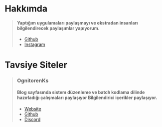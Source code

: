 # Hakkımda
> #### Yaptığım uygulamaları paylaşmayı ve ekstradan insanları bilgilendirecek paylaşımlar yapıyorum.
> - [Github](https://github.com/shadesofdeath)
> - [Instagram](https://www.instagram.com/_berkay.ay/)

# Tavsiye Siteler

> ### OgnitorenKs
> #### Blog sayfasında sistem düzenleme ve batch kodlama dilinde hazırladığı çalışmaları paylaşıyor Bilgilendirici içerikler paylaşıyor.
> - [Website](https://ognitorenks.blogspot.com/)
> - [Github](https://github.com/OgnitorenKs)
> - [Discord](https://discord.gg/7hbzSGTYeZ)